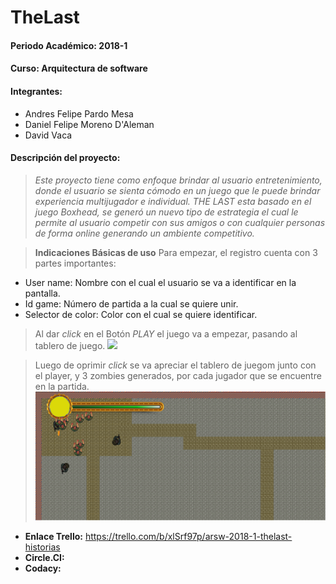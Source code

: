 **TheLast**
======
#### **Periodo Académico: 2018-1**
#### **Curso: Arquitectura de software**
#### **Integrantes:**
 - Andres Felipe Pardo Mesa
 - Daniel Felipe Moreno D'Aleman
 - David Vaca

#### **Descripción del proyecto:**
> *Este proyecto tiene como enfoque brindar al usuario entretenimiento, donde el usuario se sienta cómodo en un juego que le puede brindar experiencia multijugador e individual. THE LAST esta basado en el juego Boxhead, se generó un nuevo tipo de estrategia el cual le permite al usuario competir con sus amigos o con cualquier personas de forma online generando un ambiente competitivo.*

> **Indicaciones Básicas de uso**
>  Para empezar, el registro cuenta con 3 partes importantes:
  - User name: Nombre con el cual el usuario se va a identificar en la pantalla.
  - Id game: Número de partida a la cual se quiere unir.
  - Selector de color: Color con el cual se quiere identificar.
> Al dar *click* en el Botón *PLAY* el juego va a empezar, pasando al tablero de juego.
![](Incio.PNG)

>Luego de oprimir *click* se va apreciar el tablero de juegom junto con el player, y 3 zombies generados, por cada jugador
 que se encuentre en la partida.
![](Juego.PNG)

- **Enlace Trello:** https://trello.com/b/xlSrf97p/arsw-2018-1-thelast-historias
- **Circle.CI:**
- **Codacy:**
